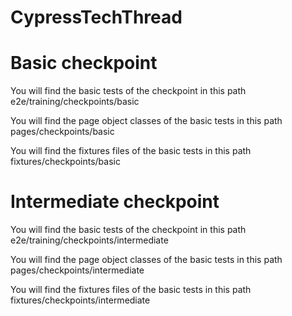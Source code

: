 # CypressTechThread

# Basic checkpoint
You will find the basic tests of the checkpoint in this path
e2e/training/checkpoints/basic

You will find the page object classes of the basic tests in this path
pages/checkpoints/basic

You will find the fixtures files of the basic tests in this path
fixtures/checkpoints/basic

# Intermediate checkpoint
You will find the basic tests of the checkpoint in this path
e2e/training/checkpoints/intermediate

You will find the page object classes of the basic tests in this path
pages/checkpoints/intermediate

You will find the fixtures files of the basic tests in this path
fixtures/checkpoints/intermediate
